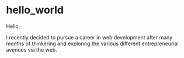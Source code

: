 # hello_world

Hello,

I recently decided to pursue a career in web development after many months of thinkering and exploring the various different entrepreneurial avenues via the web. 
